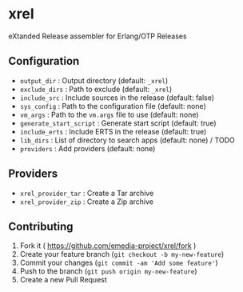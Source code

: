 # xrel

eXtanded Release assembler for Erlang/OTP Releases

## Configuration

* `output_dir` : Output directory (default: `_xrel`)
* `exclude_dirs` : Path to exclude (default: `_xrel`)
* `include_src` : Include sources in the release (default: false)
* `sys_config` : Path to the configuration file (default: none)
* `vm_args` : Path to the `vm.args` file to use (default: none)
* `generate_start_script` : Generate start script (default: true)
* `include_erts` : Include ERTS in the release (default: true)
* `lib_dirs` : List of directory to search apps (default: none) / TODO
* `providers` : Add providers (default: none)

## Providers

* `xrel_provider_tar` : Create a Tar archive
* `xrel_provider_zip` : Create a Zip archive

## Contributing

1. Fork it ( https://github.com/emedia-project/xrel/fork )
2. Create your feature branch (`git checkout -b my-new-feature`)
3. Commit your changes (`git commit -am 'Add some feature'`)
4. Push to the branch (`git push origin my-new-feature`)
5. Create a new Pull Request

